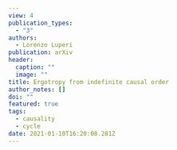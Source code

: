 ```yaml
---
view: 4
publication_types:
  - "3"
authors:
  - Lorenzo Luperi
publication: arXiv
header:
  caption: ""
  image: ""
title: Ergotropy from indefinite causal order
author_notes: []
doi: ""
featured: true
tags:
  - causality
  - cycle
date: 2021-01-10T16:20:08.281Z
---
```

